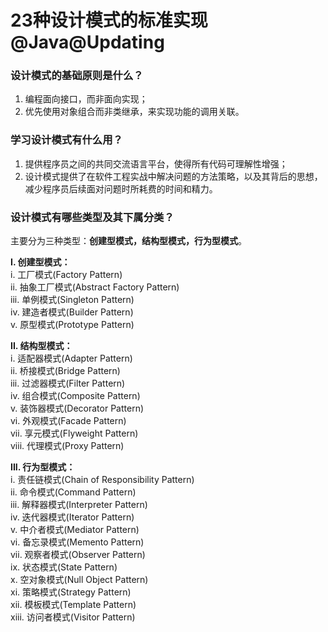 # 23种设计模式的标准实现@Java@Updating
### 设计模式的基础原则是什么？
1. 编程面向接口，而非面向实现；    
2. 优先使用对象组合而非类继承，来实现功能的调用关联。   
    
### 学习设计模式有什么用？
1. 提供程序员之间的共同交流语言平台，使得所有代码可理解性增强；    
2. 设计模式提供了在软件工程实战中解决问题的方法策略，以及其背后的思想，减少程序员后续面对问题时所耗费的时间和精力。   
    
### 设计模式有哪些类型及其下属分类？
主要分为三种类型：**创建型模式，结构型模式，行为型模式**。    
    
**I. 创建型模式：**   
i. 工厂模式(Factory Pattern)    
ii. 抽象工厂模式(Abstract Factory Pattern)    
iii. 单例模式(Singleton Pattern)    
iv. 建造者模式(Builder Pattern)   
v. 原型模式(Prototype Pattern)    
    
**II. 结构型模式：**    
i. 适配器模式(Adapter Pattern)    
ii. 桥接模式(Bridge Pattern)     
iii. 过滤器模式(Filter Pattern)    
iv. 组合模式(Composite Pattern)    
v. 装饰器模式(Decorator Pattern)     
vi. 外观模式(Facade Pattern)     
vii. 享元模式(Flyweight Pattern)     
viii. 代理模式(Proxy Pattern)    
    
**III. 行为型模式：**     
i. 责任链模式(Chain of Responsibility Pattern)   
ii. 命令模式(Command Pattern)    
iii. 解释器模式(Interpreter Pattern)     
iv. 迭代器模式(Iterator Pattern)    
v. 中介者模式(Mediator Pattern)    
vi. 备忘录模式(Memento Pattern)    
vii. 观察者模式(Observer Pattern)    
ix. 状态模式(State Pattern)    
x. 空对象模式(Null Object Pattern)    
xi. 策略模式(Strategy Pattern)    
xii. 模板模式(Template Pattern)    
xiii. 访问者模式(Visitor Pattern)    

